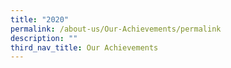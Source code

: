 ```yaml
---
title: "2020"
permalink: /about-us/Our-Achievements/permalink
description: ""
third_nav_title: Our Achievements
---
```


